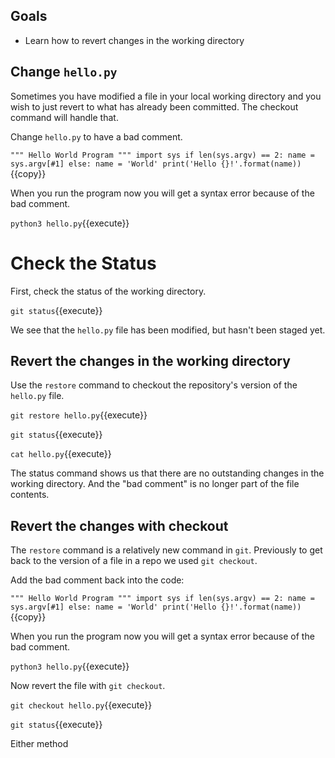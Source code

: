 ## Goals

* Learn how to revert changes in the working directory

## Change `hello.py`

Sometimes you have modified a file in your local working directory
and you wish to just revert to what has already been committed.  The
checkout command will handle that.

Change `hello.py` to have a bad comment.

`"""
Hello World Program
"""
import sys
if len(sys.argv) == 2:
    name = sys.argv[#1]
else:
    name = 'World'
print('Hello {}!'.format(name))`{{copy}}

When you run the program now you will get a syntax error because of the
bad comment.

`python3 hello.py`{{execute}}

# Check the Status

First, check the status of the working directory.

`git status`{{execute}}

We see that the `hello.py` file has been modified, but hasn't been
staged yet.

## Revert the changes in the working directory

Use the `restore` command to checkout the repository's version of
the `hello.py` file.


`git restore hello.py`{{execute}}

`git status`{{execute}}

`cat hello.py`{{execute}}


The status command shows us that there are no outstanding changes
in the working directory.  And the "bad comment" is no longer part of
the file contents.

## Revert the changes with checkout

The `restore` command is a relatively new command in `git`.  Previously
to get back to the version of a file in a repo we used `git checkout`.

Add the bad comment back into the code:

`"""
Hello World Program
"""
import sys
if len(sys.argv) == 2:
    name = sys.argv[#1]
else:
    name = 'World'
print('Hello {}!'.format(name))`{{copy}}

When you run the program now you will get a syntax error because of the
bad comment.

`python3 hello.py`{{execute}}


Now revert the file with `git checkout`.

`git checkout hello.py`{{execute}}

`git status`{{execute}}

Either method 
